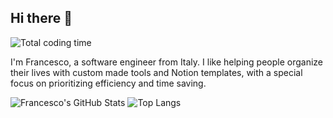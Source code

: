 ## Hi there 👋

![Total coding time](https://wakatime.com/badge/user/a77af61d-78fd-4364-8e63-aea16f9339dc.svg)

I'm Francesco, a software engineer from Italy. I like helping people organize their lives with custom made tools and Notion templates, with a special focus on prioritizing efficiency and time saving.

![Francesco's GitHub Stats](https://github-readme-stats.vercel.app/api?username=francescosche&show_icons=true&theme=dark)
![Top Langs](https://github-readme-stats.vercel.app/api/top-langs/?username=francescosche&layout=compact&theme=dark)